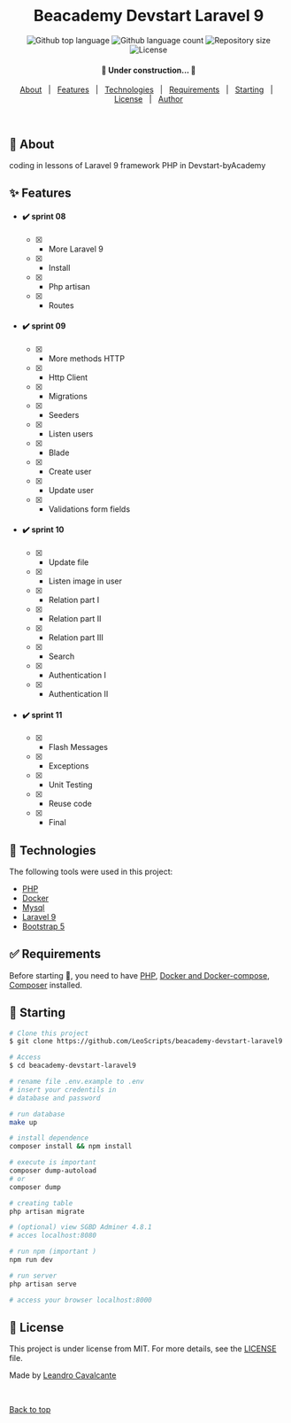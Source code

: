 <div align="center" id="top">
  <!-- <img src="./.github/app.gif" alt="Beacademy Devstart Php Db" /> -->

  &#xa0;

  <!-- <a href="https://beacademydevstartphpdb.netlify.app">Demo</a> -->
</div>

<h1 align="center">Beacademy Devstart Laravel 9</h1>

<p align="center">
  <img alt="Github top language" src="https://img.shields.io/github/languages/top/LeoScripts/beacademy-devstart-php-db?color=56BEB8">

  <img alt="Github language count" src="https://img.shields.io/github/languages/count/LeoScripts/beacademy-devstart-php-db?color=56BEB8">

  <img alt="Repository size" src="https://img.shields.io/github/repo-size/LeoScripts/beacademy-devstart-php-db?color=56BEB8">

  <img alt="License" src="https://img.shields.io/github/license/LeoScripts/beacademy-devstart-php-db?color=56BEB8">

  <!-- <img alt="Github issues" src="https://img.shields.io/github/issues/LeoScripts/beacademy-devstart-php-db?color=56BEB8" /> -->

  <!-- <img alt="Github forks" src="https://img.shields.io/github/forks/LeoScripts/beacademy-devstart-php-db?color=56BEB8" /> -->

  <!-- <img alt="Github stars" src="https://img.shields.io/github/stars/LeoScripts/beacademy-devstart-php-db?color=56BEB8" /> -->
</p>

<!-- Status -->

<h4 align="center">
	🚧  Under construction...  🚧
</h4>


<p align="center">
  <a href="#dart-about">About</a> &#xa0; | &#xa0;
  <a href="#sparkles-features">Features</a> &#xa0; | &#xa0;
  <a href="#rocket-technologies">Technologies</a> &#xa0; | &#xa0;
  <a href="#white_check_mark-requirements">Requirements</a> &#xa0; | &#xa0;
  <a href="#checkered_flag-starting">Starting</a> &#xa0; | &#xa0;
  <a href="#memo-license">License</a> &#xa0; | &#xa0;
  <a href="https://github.com/LeoScripts" target="_blank">Author</a>
</p>

<br>

## :dart: About ##

 coding in lessons of Laravel 9 framework PHP in Devstart-byAcademy 

## :sparkles: Features ##

- #### :heavy_check_mark: sprint 08
    - [x] - More Laravel 9
    - [x] - Install
    - [X] - Php artisan
    - [X] - Routes
- #### :heavy_check_mark: sprint 09
    - [X] - More methods HTTP
    - [X] - Http Client
    - [X] - Migrations
    - [X] - Seeders
    - [X] - Listen users
    - [X] - Blade
    - [X] - Create user
    - [X] - Update user
    - [X] - Validations form fields
- #### :heavy_check_mark: sprint 10
    - [X] - Update file
    - [X] - Listen image in user
    - [X] - Relation part I
    - [X] - Relation part II
    - [X] - Relation part III
    - [X] - Search
    - [X] - Authentication I
    - [X] - Authentication II
- #### :heavy_check_mark: sprint 11
    - [X] - Flash Messages
    - [X] - Exceptions
    - [X] - Unit Testing
    - [X] - Reuse code
    - [X] - Final

## :rocket: Technologies ##

The following tools were used in this project:

- [PHP](https://www.php.net/)
- [Docker](https://docs.docker.com/get-docker/)
- [Mysql](https://www.mysql.com/)
- [Laravel 9](https://laravel.com/)
- [Bootstrap 5](https://getbootstrap.com/)

## :white_check_mark: Requirements ##

Before starting :checkered_flag:, you need to have [PHP](https://www.php.net/), [Docker and Docker-compose](https://docs.docker.com/get-docker/), [Composer](https://getcomposer.org/) installed.

## :checkered_flag: Starting ##

```bash
# Clone this project
$ git clone https://github.com/LeoScripts/beacademy-devstart-laravel9

# Access
$ cd beacademy-devstart-laravel9

# rename file .env.example to .env
# insert your credentils in
# database and password

# run database
make up

# install dependence
composer install && npm install

# execute is important
composer dump-autoload 
# or
composer dump

# creating table
php artisan migrate

# (optional) view SGBD Adminer 4.8.1
# acces localhost:8080

# run npm (important ) 
npm run dev

# run server
php artisan serve

# access your browser localhost:8000
```

## :memo: License ##

This project is under license from MIT. For more details, see the [LICENSE](LICENSE.md) file.

Made by <a href="https://github.com/LeoScripts" target="_blank">Leandro Cavalcante</a>

&#xa0;

<a href="#top">Back to top</a>
